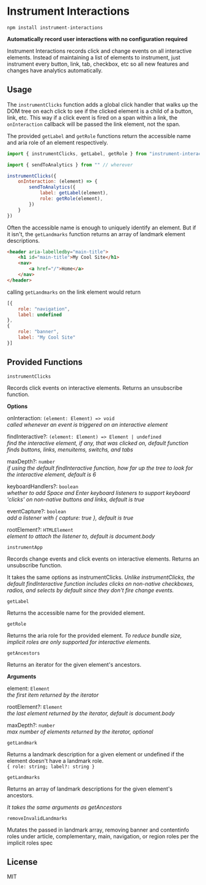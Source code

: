 # Instrument Interactions

`npm install instrument-interactions`

**Automatically record user interactions with no configuration required**

Instrument Interactions records click and change events on all interactive elements. Instead of maintaining a list of elements to instrument, just instrument every button, link, tab, checkbox, etc so all new features and changes have analytics automatically.

## Usage

The `instrumentClicks` function adds a global click handler that walks up the DOM tree on each click to see if the clicked element is a child of a button, link, etc. This way if a click event is fired on a span within a link, the `onInteraction` callback will be passed the link element, not the span.

The provided `getLabel` and `getRole` functions return the accessible name and aria role of an element respectively.

```js
import { instrumentClicks, getLabel, getRole } from "instrument-interactions"

import { sendToAnalytics } from "" // wherever

instrumentClicks({
    onInteraction: (element) => {
        sendToAnalytics({
            label: getLabel(element),
            role: getRole(element),
        })
    }
})
```

Often the accessible name is enough to uniquely identify an element. But if it isn't, the `getLandmarks` function returns an array of landmark element descriptions.

```html
<header aria-labelledby="main-title">
    <h1 id="main-title">My Cool Site</h1>
    <nav>
        <a href="/">Home</a>
    </nav>
</header>
```

calling `getLandmarks` on the link element would return

```js
[{
    role: "navigation",
    label: undefined
},
{
    role: "banner",
    label: "My Cool Site"
}]
```

## Provided Functions
```
instrumentClicks
```
Records click events on interactive elements. Returns an unsubscribe function.

**Options**

onInteraction: `(element: Element) => void`<br>
*called whenever an event is triggered on an interactive element*

findInteractive?: `(element: Element) => Element | undefined`<br>
*find the interactive element, if any, that was clicked on, default function finds buttons, links, menuitems, switchs, and tabs*

maxDepth?: `number`<br>
*if using the default findInteractive function, how far up the tree to look for the interactive element, default is 6*

keyboardHandlers?: `boolean`<br>
*whether to add Space and Enter keyboard listeners to support keyboard 'clicks' on non-native buttons and links, default is true*

eventCapture?: `boolean`<br>
*add a listener with { capture: true }, default is true*

rootElement?: `HTMLElement`<br>
*element to attach the listener to, default is document.body*
```
instrumentApp
```
Records change events and click events on interactive elements. Returns an unsubscribe function.

It takes the same options as instrumentClicks.
*Unlike instrumentClicks, the default findInteractive function includes clicks on non-native checkboxes, radios, and selects by default since they don't fire change events.*
```
getLabel
```
Returns the accessible name for the provided element.
```
getRole
```
Returns the aria role for the provided element. *To reduce bundle size, implicit roles are only supported for interactive elements.*
```
getAncestors
```
Returns an iterator for the given element's ancestors. 

**Arguments**

element: `Element`<br>
*the first item returned by the iterator*

rootElement?: `Element`<br>
*the last element returned by the iterator, default is document.body*

maxDepth?: `number`<br>
*max number of elements returned by the iterator, optional*
```
getLandmark
```
Returns a landmark description for a given element or undefined if the element doesn't have a landmark role.<br>
`{ role: string; label?: string }`
```
getLandmarks
```
Returns an array of landmark descriptions for the given element's ancestors.

*It takes the same arguments as getAncestors*
```
removeInvalidLandmarks
```
Mutates the passed in landmark array, removing banner and contentinfo roles under article, complementary, main, navigation, or region roles per the implicit roles spec

## License

MIT
